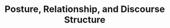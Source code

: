---
name: "Posture Relationship And Discourse Structure"
title: "Posture, Relationship, and Discourse Structure"
project: null
event: "Intelligent Virtual Agents conference (IVA), Reykjavik, Iceland"
authors:
- name: "Schulman, D."
- name: "Bickmore, T."
year: 2011
resources:
- name: "dan-posture-iva11-FINAL"
  src: "dan-posture-iva11-FINAL.pdf"
external_url: null
draft: false 
headless: true
---